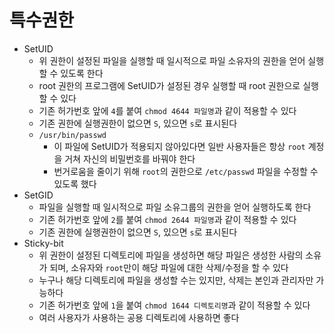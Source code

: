 # 특수권한

- SetUID
    - 위 권한이 설정된 파일을 실행할 때 일시적으로 파일 소유자의 권한을 얻어 실행할 수 있도록 한다
    - root 권한의 프로그램에 SetUID가 설정된 경우 실행할 때 root 권한으로 실행할 수 있다
    - 기존 허가번호 앞에 `4`를 붙여 `chmod 4644 파일명`과 같이 적용할 수 있다
    - 기존 권한에 실행권한이 없으면 `S`, 있으면 `s`로 표시된다
    - `/usr/bin/passwd`
        - 이 파일에 SetUID가 적용되지 않아있다면 일반 사용자들은 항상 `root` 계정을 거쳐 자신의 비밀번호를 바꿔야 한다
        - 번거로움을 줄이기 위해 `root`의 권한으로 `/etc/passwd` 파일을 수정할 수 있도록 했다
- SetGID
    - 파일을 실행할 때 일시적으로 파일 소유그룹의 권한을 얻어 실행하도록 한다
    - 기존 허가번호 앞에 `2`를 붙여 `chmod 2644 파일명`과 같이 적용할 수 있다
    - 기존 권한에 실행권한이 없으면 `S`, 있으면 `s`로 표시된다
- Sticky-bit
    - 위 권한이 설정된 디렉토리에 파일을 생성하면 해당 파일은 생성한 사람의 소유가 되며, 소유자와 `root`만이 해당 파일에 대한 삭제/수정을 할 수 있다
    - 누구나 해당 디렉토리에 파일을 생성할 수는 있지만, 삭제는 본인과 관리자만 가능하다
    - 기존 허가번호 앞에 `1`을 붙여 `chmod 1644 디렉토리명`과 같이 적용할 수 있다
    - 여러 사용자가 사용하는 공용 디렉토리에 사용하면 좋다